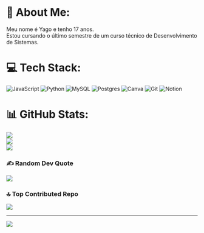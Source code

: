 # 💫 About Me:
Meu nome é Yago e tenho 17 anos. <br>Estou cursando o último semestre de um curso técnico de Desenvolvimento de Sistemas.


# 💻 Tech Stack:
![JavaScript](https://img.shields.io/badge/javascript-%23323330.svg?style=for-the-badge&logo=javascript&logoColor=%23F7DF1E) ![Python](https://img.shields.io/badge/python-3670A0?style=for-the-badge&logo=python&logoColor=ffdd54) ![MySQL](https://img.shields.io/badge/mysql-4479A1.svg?style=for-the-badge&logo=mysql&logoColor=white) ![Postgres](https://img.shields.io/badge/postgres-%23316192.svg?style=for-the-badge&logo=postgresql&logoColor=white) ![Canva](https://img.shields.io/badge/Canva-%2300C4CC.svg?style=for-the-badge&logo=Canva&logoColor=white) ![Git](https://img.shields.io/badge/git-%23F05033.svg?style=for-the-badge&logo=git&logoColor=white) ![Notion](https://img.shields.io/badge/Notion-%23000000.svg?style=for-the-badge&logo=notion&logoColor=white)
# 📊 GitHub Stats:
![](https://github-readme-stats.vercel.app/api?username=Apu-kas&theme=dark&hide_border=false&include_all_commits=false&count_private=false)<br/>
![](https://nirzak-streak-stats.vercel.app/?user=Apu-kas&theme=dark&hide_border=false)<br/>
![](https://github-readme-stats.vercel.app/api/top-langs/?username=Apu-kas&theme=dark&hide_border=false&include_all_commits=false&count_private=false&layout=compact)

### ✍️ Random Dev Quote
![](https://quotes-github-readme.vercel.app/api?type=horizontal&theme=radical)

### 🔝 Top Contributed Repo
![](https://github-contributor-stats.vercel.app/api?username=Apu-kas&limit=5&theme=dark&combine_all_yearly_contributions=true)

---
[![](https://visitcount.itsvg.in/api?id=Apu-kas&icon=0&color=0)](https://visitcount.itsvg.in)

<!-- Proudly created with GPRM ( https://gprm.itsvg.in ) -->
